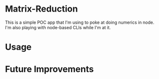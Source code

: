 # Matrix-Reduction

This is a simple POC app that I'm using to poke at doing numerics in node. I'm also playing with node-based CLIs while I'm
at it.

# Usage

# Future Improvements